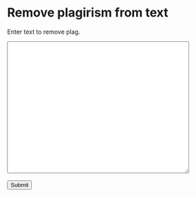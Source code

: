 
<html>
<head>

</head>
<body>

<h1>Remove plagirism from text</h1>
<p>Enter text to remove plag.</p>
  <form action="/action_page">
  <textarea name="message" rows="20" cols="50"></textarea>
  <br><br>
  <input type="submit">
</form>


</body>
</html>
